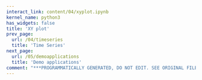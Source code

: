 ```yaml
---
interact_link: content/04/xyplot.ipynb
kernel_name: python3
has_widgets: false
title: 'XY plot'
prev_page:
  url: /04/timeseries
  title: 'Time Series'
next_page:
  url: /05/demoapplications
  title: 'Demo applications'
comment: "***PROGRAMMATICALLY GENERATED, DO NOT EDIT. SEE ORIGINAL FILES IN /content***"
---
```

